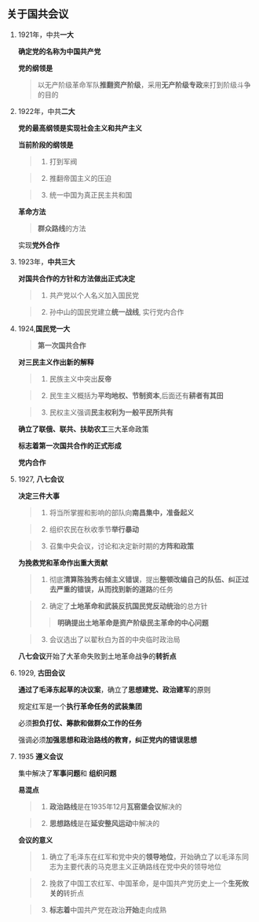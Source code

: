 ## 关于国共会议

1. 1921年，中共**一大**

    **确定党的名称为中国共产党**

    **党的纲领是**
    > 以无产阶级革命军队**推翻资产阶级**，采用**无产阶级专政**来打到阶级斗争的目的

2. 1922年，中共**二大**
   
   **党的最高纲领是实现社会主义和共产主义**

   **当前阶段的纲领是**
   > 1. 打到军阀
   
   > 2. 推翻帝国主义的压迫

   > 3. 统一中国为真正民主共和国

   **革命方法**
   > **群众路线**的方法

   实现**党外合作**

3. 1923年，**中共三大**

    **对国共合作的方针和方法做出正式决定**
    > 1. 共产党以个人名义加入国民党

    > 2. 孙中山的国民党建立**统一战线**, 实行党内合作

4. 1924,**国民党一大**

    > **第一次国共合作**

    **对三民主义作出新的解释**
    > 1. 民族主义中突出**反帝**

    > 2. 民生主义概括为**平均地权、节制资本**,后面还有**耕者有其田**

    > 3. 民权主义强调**民主权利为一般平民所共有**

    **确立了联俄、联共、扶助农工**三大革命政策

    **标志着第一次国共合作的正式形成**

    **党内合作**

5. 1927, **八七会议**
   
    **决定三件大事**
    > 1. 将当所掌握和影响的部队向**南昌集中，准备起义**

    > 2. 组织农民在秋收季节**举行暴动**

    > 3. 召集中央会议，讨论和决定新时期的**方阵和政策**

    **为挽救党和革命作出重大贡献**
    > 1. 彻底**清算陈独秀右倾主义错误**，提出**整顿改编自己的队伍、纠正过去严重的错误，从而找到新的道路**的任务

    > 2. 确定了**土地革命和武装反抗国民党反动统治**的总方针
    >> **明确提出土地革命是资产阶级民主革命的中心问题**

    > 3. 会议选出了以翟秋白为首的中央临时政治局

    **八七会议**开始了大革命失败到土地革命战争的**转折点**

6. 1929, **古田会议**

    **通过了毛泽东起草的决议案**，确立了**思想建党、政治建军**的原则

    规定红军是一个**执行革命任务的武装集团**

    必须**担负打仗、筹款和做群众工作的任务**

    强调必须**加强思想和政治路线的教育，纠正党内的错误思想**

7. 1935 **遵义会议**
   
    集中解决了**军事问题**和 **组织问题**

    **易混点**
    >1. **政治路线**是在1935年12月**瓦窑堡会议**解决的

    >2. **思想路线**是在**延安整风运动**中解决的


    **会议的意义**
    > 1. 确立了毛泽东在红军和党中央的**领导地位**，开始确立了以毛泽东同志为主要代表的马克思主义正确路线在党中央的领导地位

    > 2. 挽救了中国工农红军、中国革命，是中国共产党历史上一个**生死攸关的**转折点

    > 3. **标志着**中国共产党在政治**开始**走向成熟